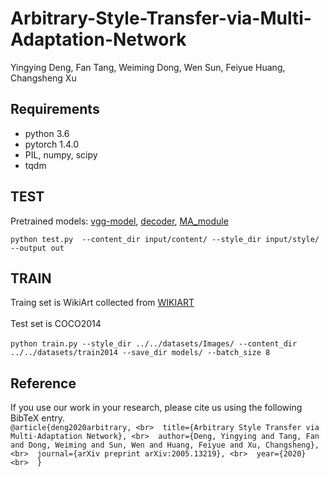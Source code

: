 # Arbitrary-Style-Transfer-via-Multi-Adaptation-Network
Yingying Deng, Fan Tang, Weiming Dong, Wen Sun, Feiyue Huang, Changsheng Xu

## Requirements
* python 3.6
* pytorch 1.4.0
* PIL, numpy, scipy
* tqdm  <br> 

## TEST 
Pretrained models: [vgg-model](https://drive.google.com/file/d/1kUUNROxNmDroDuWl22JDlbN3vJBNYFZy/view?usp=sharing),  [decoder](https://drive.google.com/file/d/1BinnwM5AmIcVubr16tPTqxMjUCE8iu5M/view?usp=sharing),  [MA_module](x)   <br> 
 
`
python test.py  --content_dir input/content/ --style_dir input/style/    --output out
`
## TRAIN  
Traing set is WikiArt collected from [WIKIART](https://www.wikiart.org/)  <br>  
Test set is COCO2014  <br>  
`
python train.py --style_dir ../../datasets/Images/ --content_dir ../../datasets/train2014 --save_dir models/ --batch_size 8
`
## Reference
If you use our work in your research, please cite us using the following BibTeX entry. <br> 
`
@article{deng2020arbitrary, <br> 
  title={Arbitrary Style Transfer via Multi-Adaptation Network}, <br> 
  author={Deng, Yingying and Tang, Fan and Dong, Weiming and Sun, Wen and Huang, Feiyue and Xu, Changsheng}, <br> 
  journal={arXiv preprint arXiv:2005.13219}, <br> 
  year={2020} <br> 
}
`
